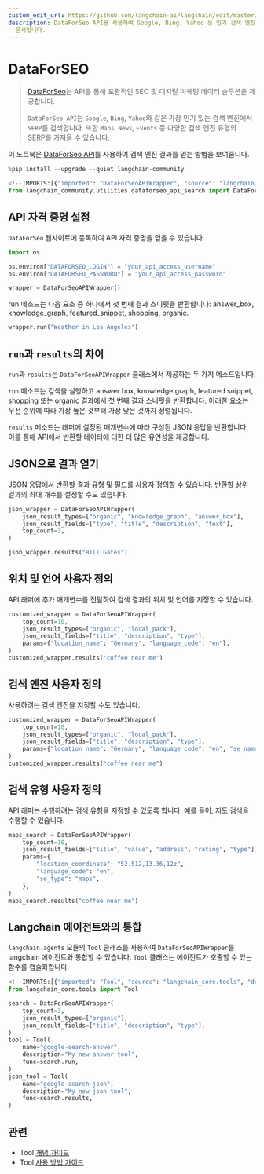 ```yaml
---
custom_edit_url: https://github.com/langchain-ai/langchain/edit/master/docs/docs/integrations/tools/dataforseo.ipynb
description: DataForSeo API를 사용하여 Google, Bing, Yahoo 등 인기 검색 엔진의 SERP를 얻는 방법을 설명하는
  문서입니다.
---
```


# DataForSEO

> [DataForSeo](https://dataforseo.com/)는 API를 통해 포괄적인 SEO 및 디지털 마케팅 데이터 솔루션을 제공합니다.
> 
> `DataForSeo API`는 `Google`, `Bing`, `Yahoo`와 같은 가장 인기 있는 검색 엔진에서 `SERP`를 검색합니다. 또한 `Maps`, `News`, `Events` 등 다양한 검색 엔진 유형의 SERP를 가져올 수 있습니다.

이 노트북은 [DataForSeo API](https://dataforseo.com/apis)를 사용하여 검색 엔진 결과를 얻는 방법을 보여줍니다.

```python
%pip install --upgrade --quiet langchain-community
```


```python
<!--IMPORTS:[{"imported": "DataForSeoAPIWrapper", "source": "langchain_community.utilities.dataforseo_api_search", "docs": "https://api.python.langchain.com/en/latest/utilities/langchain_community.utilities.dataforseo_api_search.DataForSeoAPIWrapper.html", "title": "DataForSEO"}]-->
from langchain_community.utilities.dataforseo_api_search import DataForSeoAPIWrapper
```


## API 자격 증명 설정

`DataForSeo` 웹사이트에 등록하여 API 자격 증명을 얻을 수 있습니다.

```python
import os

os.environ["DATAFORSEO_LOGIN"] = "your_api_access_username"
os.environ["DATAFORSEO_PASSWORD"] = "your_api_access_password"

wrapper = DataForSeoAPIWrapper()
```


run 메소드는 다음 요소 중 하나에서 첫 번째 결과 스니펫을 반환합니다: answer_box, knowledge_graph, featured_snippet, shopping, organic.

```python
wrapper.run("Weather in Los Angeles")
```


## `run`과 `results`의 차이
`run`과 `results`는 `DataForSeoAPIWrapper` 클래스에서 제공하는 두 가지 메소드입니다.

`run` 메소드는 검색을 실행하고 answer box, knowledge graph, featured snippet, shopping 또는 organic 결과에서 첫 번째 결과 스니펫을 반환합니다. 이러한 요소는 우선 순위에 따라 가장 높은 것부터 가장 낮은 것까지 정렬됩니다.

`results` 메소드는 래퍼에 설정된 매개변수에 따라 구성된 JSON 응답을 반환합니다. 이를 통해 API에서 반환할 데이터에 대한 더 많은 유연성을 제공합니다.

## JSON으로 결과 얻기
JSON 응답에서 반환할 결과 유형 및 필드를 사용자 정의할 수 있습니다. 반환할 상위 결과의 최대 개수를 설정할 수도 있습니다.

```python
json_wrapper = DataForSeoAPIWrapper(
    json_result_types=["organic", "knowledge_graph", "answer_box"],
    json_result_fields=["type", "title", "description", "text"],
    top_count=3,
)
```


```python
json_wrapper.results("Bill Gates")
```


## 위치 및 언어 사용자 정의
API 래퍼에 추가 매개변수를 전달하여 검색 결과의 위치 및 언어를 지정할 수 있습니다.

```python
customized_wrapper = DataForSeoAPIWrapper(
    top_count=10,
    json_result_types=["organic", "local_pack"],
    json_result_fields=["title", "description", "type"],
    params={"location_name": "Germany", "language_code": "en"},
)
customized_wrapper.results("coffee near me")
```


## 검색 엔진 사용자 정의
사용하려는 검색 엔진을 지정할 수도 있습니다.

```python
customized_wrapper = DataForSeoAPIWrapper(
    top_count=10,
    json_result_types=["organic", "local_pack"],
    json_result_fields=["title", "description", "type"],
    params={"location_name": "Germany", "language_code": "en", "se_name": "bing"},
)
customized_wrapper.results("coffee near me")
```


## 검색 유형 사용자 정의
API 래퍼는 수행하려는 검색 유형을 지정할 수 있도록 합니다. 예를 들어, 지도 검색을 수행할 수 있습니다.

```python
maps_search = DataForSeoAPIWrapper(
    top_count=10,
    json_result_fields=["title", "value", "address", "rating", "type"],
    params={
        "location_coordinate": "52.512,13.36,12z",
        "language_code": "en",
        "se_type": "maps",
    },
)
maps_search.results("coffee near me")
```


## Langchain 에이전트와의 통합
`langchain.agents` 모듈의 `Tool` 클래스를 사용하여 `DataForSeoAPIWrapper`를 langchain 에이전트와 통합할 수 있습니다. `Tool` 클래스는 에이전트가 호출할 수 있는 함수를 캡슐화합니다.

```python
<!--IMPORTS:[{"imported": "Tool", "source": "langchain_core.tools", "docs": "https://api.python.langchain.com/en/latest/tools/langchain_core.tools.simple.Tool.html", "title": "DataForSEO"}]-->
from langchain_core.tools import Tool

search = DataForSeoAPIWrapper(
    top_count=3,
    json_result_types=["organic"],
    json_result_fields=["title", "description", "type"],
)
tool = Tool(
    name="google-search-answer",
    description="My new answer tool",
    func=search.run,
)
json_tool = Tool(
    name="google-search-json",
    description="My new json tool",
    func=search.results,
)
```


## 관련

- Tool [개념 가이드](/docs/concepts/#tools)
- Tool [사용 방법 가이드](/docs/how_to/#tools)